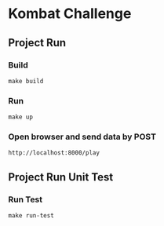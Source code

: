 # Kombat Challenge

## Project Run

### Build 
```
make build
```

### Run 
```
make up
```

### Open browser and send data by POST
```
http://localhost:8000/play
```


## Project Run Unit Test

### Run Test
```
make run-test
```
